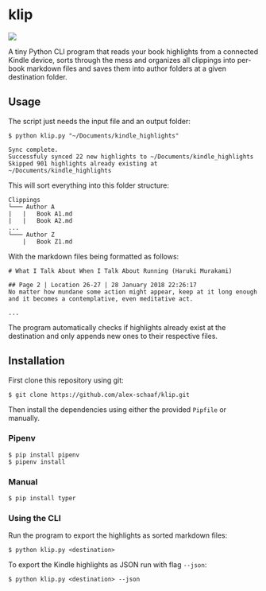 # klip

![](https://img.shields.io/badge/python-3-blue)

A tiny Python CLI program that reads your book highlights from a connected Kindle device, sorts through the mess and organizes all clippings into per-book markdown files and saves them into author folders at a given destination folder.

## Usage

The script just needs the input file and an output folder:

```
$ python klip.py "~/Documents/kindle_highlights"

Sync complete.
Successfuly synced 22 new highlights to ~/Documents/kindle_highlights
Skipped 901 highlights already existing at ~/Documents/kindle_highlights
```

This will sort everything into this folder structure:

```
Clippings
└─── Author A
|   |   Book A1.md
|   |   Book A2.md
...
└─── Author Z
    |   Book Z1.md
```

With the markdown files being formatted as follows:

```
# What I Talk About When I Talk About Running (Haruki Murakami)

## Page 2 | Location 26-27 | 28 January 2018 22:26:17
No matter how mundane some action might appear, keep at it long enough and it becomes a contemplative, even meditative act.

...
```

The program automatically checks if highlights already exist at the destination and only appends new ones to their respective files.

## Installation

First clone this repository using git:

```
$ git clone https://github.com/alex-schaaf/klip.git
```

Then install the dependencies using either the provided `Pipfile` or manually.

### Pipenv

```
$ pip install pipenv
$ pipenv install
```

### Manual

```
$ pip install typer
```

### Using the CLI

Run the program to export the highlights as sorted markdown files:

```
$ python klip.py <destination>
```

To export the Kindle highlights as JSON run with flag `--json`:
```
$ python klip.py <destination> --json
```